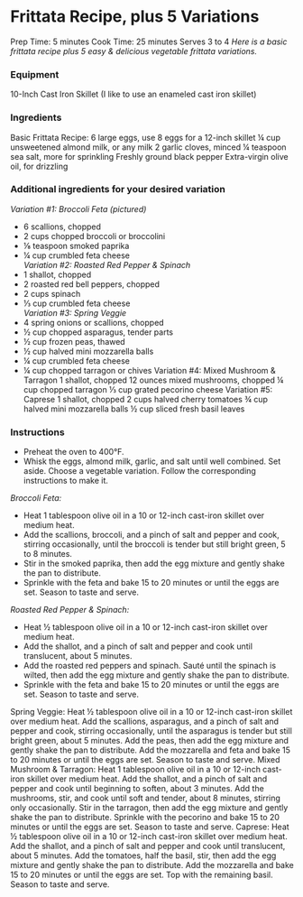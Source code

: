 # Frittata Recipe, plus 5 Variations

Prep Time: 5 minutes
Cook Time: 25 minutes
Serves 3 to 4
*Here is a basic frittata recipe plus 5 easy & delicious vegetable frittata variations.*
### Equipment
10-Inch Cast Iron Skillet (I like to use an enameled cast iron skillet)
### Ingredients
Basic Frittata Recipe:
6 large eggs, use 8 eggs for a 12-inch skillet
¼ cup unsweetened almond milk, or any milk
2 garlic cloves, minced
¼ teaspoon sea salt, more for sprinkling
Freshly ground black pepper
Extra-virgin olive oil, for drizzling

### Additional ingredients for your desired variation
*Variation #1: Broccoli Feta (pictured)*
- 6 scallions, chopped
- 2 cups chopped broccoli or broccolini
- ⅛ teaspoon smoked paprika
- ¼ cup crumbled feta cheese  
*Variation #2: Roasted Red Pepper & Spinach*
- 1 shallot, chopped
- 2 roasted red bell peppers, chopped
- 2 cups spinach
- ⅓ cup crumbled feta cheese  
*Variation #3: Spring Veggie*
- 4 spring onions or scallions, chopped
- ½ cup chopped asparagus, tender parts
- ½ cup frozen peas, thawed
- ½ cup halved mini mozzarella balls
- ¼ cup crumbled feta cheese
- ¼ cup chopped tarragon or chives
Variation #4: Mixed Mushroom & Tarragon
1 shallot, chopped
12 ounces mixed mushrooms, chopped
¼ cup chopped tarragon
⅓ cup grated pecorino cheese
Variation #5: Caprese
1 shallot, chopped
2 cups halved cherry tomatoes
¾ cup halved mini mozzarella balls
½ cup sliced fresh basil leaves

### Instructions
- Preheat the oven to 400°F.
- Whisk the eggs, almond milk, garlic, and salt until well combined. Set aside. Choose a vegetable variation. Follow the corresponding instructions to make it.

*Broccoli Feta:*  
- Heat 1 tablespoon olive oil in a 10 or 12-inch cast-iron skillet over medium heat.
- Add the scallions, broccoli, and a pinch of salt and pepper and cook, stirring occasionally, until the broccoli is tender but still bright green, 5 to 8 minutes.
- Stir in the smoked paprika, then add the egg mixture and gently shake the pan to distribute.
- Sprinkle with the feta and bake 15 to 20 minutes or until the eggs are set. Season to taste and serve.
  
*Roasted Red Pepper & Spinach:*  
- Heat ½ tablespoon olive oil in a 10 or 12-inch cast-iron skillet over medium heat.
- Add the shallot, and a pinch of salt and pepper and cook until translucent, about 5 minutes.
- Add the roasted red peppers and spinach. Sauté until the spinach is wilted, then add the egg mixture and gently shake the pan to distribute.
- Sprinkle with the feta and bake 15 to 20 minutes or until the eggs are set. Season to taste and serve.
  
Spring Veggie:
Heat ½ tablespoon olive oil in a 10 or 12-inch cast-iron skillet over medium heat. Add the scallions, asparagus, and a pinch of salt and pepper and cook, stirring occasionally, until the asparagus is tender but still bright green, about 5 minutes. Add the peas, then add the egg mixture and gently shake the pan to distribute. Add the mozzarella and feta and bake 15 to 20 minutes or until the eggs are set. Season to taste and serve.
Mixed Mushroom & Tarragon:
Heat 1 tablespoon olive oil in a 10 or 12-inch cast-iron skillet over medium heat. Add the shallot, and a pinch of salt and pepper and cook until beginning to soften, about 3 minutes. Add the mushrooms, stir, and cook until soft and tender, about 8 minutes, stirring only occasionally. Stir in the tarragon, then add the egg mixture and gently shake the pan to distribute. Sprinkle with the pecorino and bake 15 to 20 minutes or until the eggs are set. Season to taste and serve.
Caprese:
Heat ½ tablespoon olive oil in a 10 or 12-inch cast-iron skillet over medium heat. Add the shallot, and a pinch of salt and pepper and cook until translucent, about 5 minutes. Add the tomatoes, half the basil, stir, then add the egg mixture and gently shake the pan to distribute. Add the mozzarella and bake 15 to 20 minutes or until the eggs are set. Top with the remaining basil. Season to taste and serve.
